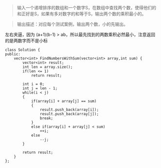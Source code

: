 >输入一个递增排序的数组和一个数字S，在数组中查找两个数，使得他们的和正好是S，如果有多对数字的和等于S，输出两个数的乘积最小的。 

>输出描述：对应每个测试案例，输出两个数，小的先输出。

左右夹逼，因为 (a+1)(b-1) > ab，所以最先找到的两数乘积必然最小，注意返回的是两数字而不是小标


```
class Solution {
public:
    vector<int> FindNumbersWithSum(vector<int> array,int sum) {
    	vector<int> result;
        int len = array.size();
        if(len <= 1)
        	return result;

        int i = 0;
        int j = len - 1;
        while(i < j)
        {
        	if(array[i] + array[j] == sum)
        	{
        		result.push_back(array[i]);
        		result.push_back(array[j]);
        		break;
        	}
        	else if(array[i] + array[j] < sum)
        		++i;
        	else
        		--j;
        }

        return result;
    }
};
```
